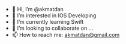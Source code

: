 - 👋 Hi, I’m @akmatdan
- 👀 I’m interested in IOS Developing
- 🌱 I’m currently learning Swift
- 💞️ I’m looking to collaborate on ...
- 📫 How to reach me: akmatdan@gmail.com

<!---
akmatdan/akmatdan is a ✨ special ✨ repository because its `README.md` (this file) appears on your GitHub profile.
You can click the Preview link to take a look at your changes.
--->
